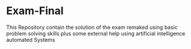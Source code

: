 # Exam-Final
This Repository contain the solution of the exam remaked using basic problem solving skills plus some external help using artificial intelligence automated Systems
